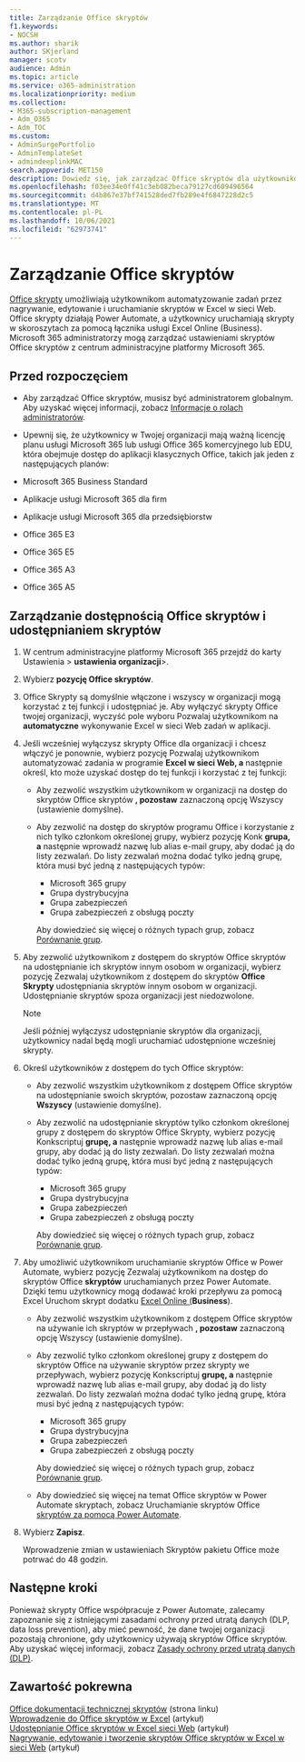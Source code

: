 ```yaml
---
title: Zarządzanie Office skryptów
f1.keywords:
- NOCSH
ms.author: sharik
author: SKjerland
manager: scotv
audience: Admin
ms.topic: article
ms.service: o365-administration
ms.localizationpriority: medium
ms.collection:
- M365-subscription-management
- Adm_O365
- Adm_TOC
ms.custom:
- AdminSurgePortfolio
- AdminTemplateSet
- admindeeplinkMAC
search.appverid: MET150
description: Dowiedz się, jak zarządzać Office skryptów dla użytkowników w organizacji.
ms.openlocfilehash: f03ee34e0ff41c3eb082beca79127cd609496564
ms.sourcegitcommit: d4b867e37bf741528ded7fb289e4f6847228d2c5
ms.translationtype: MT
ms.contentlocale: pl-PL
ms.lasthandoff: 10/06/2021
ms.locfileid: "62973741"
---
```

# <a name="manage-office-scripts-settings"></a>Zarządzanie Office skryptów

[Office skrypty](/office/dev/scripts) umożliwiają użytkownikom automatyzowanie zadań przez nagrywanie, edytowanie i uruchamianie skryptów w Excel w sieci Web. Office skrypty działają Power Automate, a użytkownicy uruchamiają skrypty w skoroszytach za pomocą łącznika usługi Excel Online (Business). Microsoft 365 administratorzy mogą zarządzać ustawieniami skryptów Office skryptów z centrum administracyjne platformy Microsoft 365.

## <a name="before-you-begin"></a>Przed rozpoczęciem

- Aby zarządzać Office skryptów, musisz być administratorem globalnym. Aby uzyskać więcej informacji, zobacz [Informacje o rolach administratorów](../add-users/about-admin-roles.md).

- Upewnij się, że użytkownicy w Twojej organizacji mają ważną licencję planu usługi Microsoft 365 lub usługi Office 365 komercyjnego lub EDU, która obejmuje dostęp do aplikacji klasycznych Office, takich jak jeden z następujących planów:

- Microsoft 365 Business Standard
- Aplikacje usługi Microsoft 365 dla firm
- Aplikacje usługi Microsoft 365 dla przedsiębiorstw
- Office 365 E3
- Office 365 E5
- Office 365 A3
- Office 365 A5

## <a name="manage-availability-of-office-scripts-and-sharing-of-scripts"></a>Zarządzanie dostępnością Office skryptów i udostępnianiem skryptów

1. W centrum administracyjne platformy Microsoft 365 przejdź do karty Ustawienia  \> **ustawienia organizacji**\>.**[](https://go.microsoft.com/fwlink/p/?linkid=2053743)**

2. Wybierz **pozycję Office skryptów**.

3. Office Skrypty są domyślnie włączone i wszyscy w organizacji mogą korzystać z tej funkcji i udostępniać je. Aby wyłączyć skrypty Office twojej organizacji, wyczyść pole wyboru Pozwalaj użytkownikom na **automatyczne** wykonywanie Excel w sieci Web zadań w aplikacji.

4. Jeśli wcześniej wyłączysz skrypty Office dla organizacji i chcesz włączyć je ponownie, wybierz pozycję Pozwalaj użytkownikom automatyzować zadania w programie **Excel w sieci Web, a** następnie określ, kto może uzyskać dostęp do tej funkcji i korzystać z tej funkcji:

    - Aby zezwolić wszystkim użytkownikom w organizacji na dostęp do skryptów Office skryptów **, pozostaw** zaznaczoną opcję Wszyscy (ustawienie domyślne).

    - Aby zezwolić na dostęp do skryptów programu Office i korzystanie z nich tylko członkom określonej grupy, wybierz pozycję Konk **grupa, a** następnie wprowadź nazwę lub alias e-mail grupy, aby dodać ją do listy zezwalań. Do listy zezwalań można dodać tylko jedną grupę, która musi być jedną z następujących typów:
        - Microsoft 365 grupy
        - Grupa dystrybucyjna
        - Grupa zabezpieczeń
        - Grupa zabezpieczeń z obsługą poczty

        Aby dowiedzieć się więcej o różnych typach grup, zobacz [Porównanie grup](../create-groups/compare-groups.md).

5. Aby zezwolić użytkownikom z dostępem do skryptów Office skryptów na udostępnianie ich skryptów innym osobom w organizacji, wybierz pozycję Zezwalaj użytkownikom z dostępem do skryptów **Office Skrypty** udostępniania skryptów innym osobom w organizacji. Udostępnianie skryptów spoza organizacji jest niedozwolone.

    > [!NOTE]
    > Jeśli później wyłączysz udostępnianie skryptów dla organizacji, użytkownicy nadal będą mogli uruchamiać udostępnione wcześniej skrypty.

6. Określ użytkowników z dostępem do tych Office skryptów:

    - Aby zezwolić wszystkim użytkownikom z dostępem Office skryptów na udostępnianie swoich skryptów, pozostaw zaznaczoną opcję **Wszyscy** (ustawienie domyślne).

    - Aby zezwolić na udostępnianie skryptów tylko członkom określonej grupy z dostępem do skryptów Office Skrypty, wybierz pozycję Konkscriptuj **grupę, a** następnie wprowadź nazwę lub alias e-mail grupy, aby dodać ją do listy zezwalań. Do listy zezwalań można dodać tylko jedną grupę, która musi być jedną z następujących typów:
        - Microsoft 365 grupy
        - Grupa dystrybucyjna
        - Grupa zabezpieczeń
        - Grupa zabezpieczeń z obsługą poczty

        Aby dowiedzieć się więcej o różnych typach grup, zobacz [Porównanie grup](../create-groups/compare-groups.md).

7. Aby umożliwić użytkownikom uruchamianie skryptów Office w Power Automate, wybierz pozycję Zezwalaj użytkownikom na dostęp do skryptów Office **skryptów** uruchamianych przez Power Automate. Dzięki temu użytkownicy mogą dodawać kroki przepływu za pomocą Excel Uruchom skrypt dodatku [Excel Online (](/connectors/excelonlinebusiness)**Business**).

    - Aby zezwolić wszystkim użytkownikom z dostępem Office skryptów na używanie ich skryptów w przepływach **, pozostaw** zaznaczoną opcję Wszyscy (ustawienie domyślne).

    - Aby zezwolić tylko członkom określonej grupy z dostępem do skryptów Office na używanie skryptów przez skrypty we przepływach, wybierz pozycję Konkscriptuj **grupę, a** następnie wprowadź nazwę lub alias e-mail grupy, aby dodać ją do listy zezwalań. Do listy zezwalań można dodać tylko jedną grupę, która musi być jedną z następujących typów:
        - Microsoft 365 grupy
        - Grupa dystrybucyjna
        - Grupa zabezpieczeń
        - Grupa zabezpieczeń z obsługą poczty

        Aby dowiedzieć się więcej o różnych typach grup, zobacz [Porównanie grup](../create-groups/compare-groups.md).

    - Aby dowiedzieć się więcej na temat Office skryptów w Power Automate skryptach, zobacz Uruchamianie skryptów Office [skryptów za pomocą Power Automate](/office/dev/scripts/develop/power-automate-integration).

8. Wybierz **Zapisz**.

    Wprowadzenie zmian w ustawieniach Skryptów pakietu Office może potrwać do 48 godzin.

## <a name="next-steps"></a>Następne kroki

Ponieważ skrypty Office współpracuje z Power Automate, zalecamy zapoznanie się z istniejącymi zasadami ochrony przed utratą danych (DLP, data loss prevention), aby mieć pewność, że dane twojej organizacji pozostają chronione, gdy użytkownicy używają skryptów Office skryptów. Aby uzyskać więcej informacji, zobacz [ Zasady ochrony przed utratą danych (DLP)](/power-automate/prevent-data-loss).

## <a name="related-content"></a>Zawartość pokrewna

[Office dokumentacji technicznej skryptów](/office/dev/scripts/) (strona linku)\
[Wprowadzenie do Office skryptów w Excel](https://support.microsoft.com/office/9fbe283d-adb8-4f13-a75b-a81c6baf163a) (artykuł)\
[Udostępnianie Office skryptów w Excel sieci Web](https://support.microsoft.com/office/226eddbc-3a44-4540-acfe-fccda3d1122b) (artykuł)\
[Nagrywanie, edytowanie i tworzenie skryptów Office skryptów w Excel w sieci Web](/office/dev/scripts/tutorials/excel-tutorial) (artykuł)
